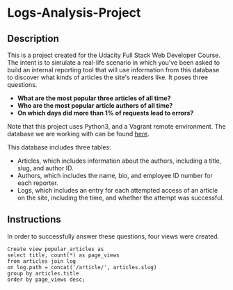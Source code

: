 # Logs-Analysis-Project

## Description
This is a project created for the Udacity Full Stack Web Developer Course. The intent is to simulate a real-life scenario in which you've been asked to build an internal reporting tool that will use information from this database to discover what kinds of articles the site's readers like. It poses three questions.

* <strong>What are the most popular three articles of all time?</strong>
* <strong>Who are the most popular article authors of all time?</strong>
* <strong>On which days did more than 1% of requests lead to errors?</strong>

Note that this project uses Python3, and a Vagrant remote environment. The database we are working with can be found <a href="https://d17h27t6h515a5.cloudfront.net/topher/2016/August/57b5f748_newsdata/newsdata.zip">here</a>.

This database includes three tables:
* Articles, which includes information about the authors, including a title, slug, and author ID.
* Authors, which includes the name, bio, and employee ID number for each reporter.
* Logs, which includes an entry for each attempted access of an article on the site, including the time, and whether the attempt was successful.

## Instructions

In order to successfully answer these questions, four views were created.

```
Create view popular_articles as
select title, count(*) as page_views
from articles join log
on log.path = concat('/article/', articles.slug)
group by articles.title
order by page_views desc;
```
